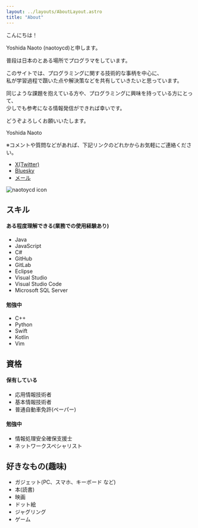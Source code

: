 ```yaml
---
layout: ../layouts/AboutLayout.astro
title: "About"
---
```


こんにちは！

Yoshida Naoto (naotoycd)と申します。

普段は日本のとある場所でプログラマをしています。

このサイトでは、プログラミングに関する技術的な事柄を中心に、  
私が学習過程で躓いた点や解決策などを共有していきたいと思っています。

同じような課題を抱えている方や、プログラミングに興味を持っている方にとって、  
少しでも参考になる情報発信ができれば幸いです。

どうぞよろしくお願いいたします。

Yoshida Naoto

※コメントや質問などがあれば、下記リンクのどれかからお気軽にご連絡ください。  
- [X(Twitter)](https://x.com/naotoycd "X(Twitter)")
- [Bluesky](https://bsky.app/profile/naotoycd.bsky.social "Bluesky")
- [メール](mailto:naotoycd@gmail.com "メール")

<div>
  <img src="/assets/logo.png" class="sm:w-1/2 mx-auto" alt="naotoycd icon">
</div>

## スキル

#### ある程度理解できる(業務での使用経験あり)
- Java
- JavaScript
- C#
- GitHub
- GitLab
- Eclipse
- Visual Studio
- Visual Studio Code
- Microsoft SQL Server

#### 勉強中
- C++
- Python
- Swift
- Kotlin
- Vim

## 資格
#### 保有している
- 応用情報技術者
- 基本情報技術者
- 普通自動車免許(ペーパー)

#### 勉強中
- 情報処理安全確保支援士
- ネットワークスペシャリスト

## 好きなもの(趣味)
- ガジェット(PC、スマホ、キーボード など)
- 本(読書)
- 映画
- ドット絵
- ジャグリング
- ゲーム